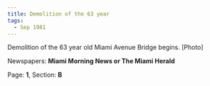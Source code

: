 ```yaml
---  
title: Demolition of the 63 year  
tags:  
  - Sep 1981  
---  
```

  
Demolition of the 63 year old Miami Avenue Bridge begins. [Photo]  
  
Newspapers: **Miami Morning News or The Miami Herald**  
  
Page: **1**, Section: **B** 
